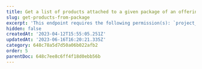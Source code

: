 ```yaml
---
title: Get a list of products attached to a given package of an offering
slug: get-products-from-package
excerpt: 'This endpoint requires the following permission(s): `project_configuration:packages:read`.'
hidden: false
createdAt: '2023-04-12T15:55:05.251Z'
updatedAt: '2023-06-16T16:20:21.335Z'
category: 648c78a5d7d50a06b022afb2
order: 5
parentDoc: 648c7ee8c6ff4f18d0ebb56b
---
```

